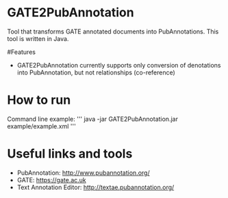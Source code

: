 # GATE2PubAnnotation

Tool that transforms GATE annotated documents into PubAnnotations. This tool is written in Java. 

#Features

* GATE2PubAnnotation currently supports only conversion of denotations into PubAnnotation, but not relationships (co-reference)

# How to run

Command line example:
''' java -jar GATE2PubAnnotation.jar example/example.xml '''

# Useful links and tools

* PubAnnotation: http://www.pubannotation.org/
* GATE: https://gate.ac.uk
* Text Annotation Editor: http://textae.pubannotation.org/
